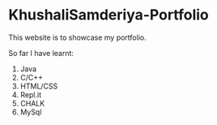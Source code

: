 # KhushaliSamderiya-Portfolio
 This website is to showcase my portfolio.

 So far I have learnt:
 
 1. Java
 1. C/C++
 1. HTML/CSS 
 1. Repl.it
 1. CHALK
 1. MySql

